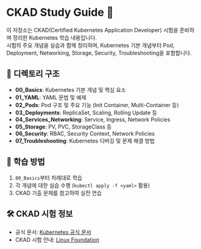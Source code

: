 # CKAD Study Guide 📘
이 저장소는 CKAD(Certified Kubernetes Application Developer) 시험을 준비하며 정리한 Kubernetes 학습 내용입니다.  
시험의 주요 개념을 실습과 함께 정리하며, Kubernetes 기본 개념부터 Pod, Deployment, Networking, Storage, Security, Troubleshooting을 포함합니다.

## 📂 디렉토리 구조
- **00_Basics**: Kubernetes 기본 개념 및 핵심 요소
- **01_YAML**: YAML 문법 및 예제
- **02_Pods**: Pod 구조 및 주요 기능 (Init Container, Multi-Container 등)
- **03_Deployments**: ReplicaSet, Scaling, Rolling Update 등
- **04_Services_Networking**: Service, Ingress, Network Policies
- **05_Storage**: PV, PVC, StorageClass 등
- **06_Security**: RBAC, Security Context, Network Policies
- **07_Troubleshooting**: Kubernetes 디버깅 및 문제 해결 방법

## 📌 학습 방법
1. `00_Basics`부터 차례대로 학습
2. 각 개념에 대한 실습 수행 (`kubectl apply -f <yaml>` 활용)
3. CKAD 기출 문제를 참고하여 실전 연습

## 🛠 CKAD 시험 정보
- 공식 문서: [Kubernetes 공식 문서](https://kubernetes.io/docs/)
- CKAD 시험 안내: [Linux Foundation](https://training.linuxfoundation.org/certification/certified-kubernetes-application-developer-ckad/)
